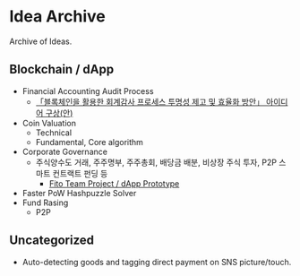# Idea Archive
Archive of Ideas.

## Blockchain / dApp
 - Financial Accounting Audit Process
   - [「블록체인을 활용한 회계감사 프로세스 투명성 제고 및 효율화 방안」 아이디어 구상(안)](https://github.com/tooget/Blockchain-Idea-Archive/blob/master/Financial%20Accounting%20Audit%20Process/%E3%80%8C%EB%B8%94%EB%A1%9D%EC%B2%B4%EC%9D%B8%EC%9D%84%20%ED%99%9C%EC%9A%A9%ED%95%9C%20%ED%9A%8C%EA%B3%84%EA%B0%90%EC%82%AC%20%ED%94%84%EB%A1%9C%EC%84%B8%EC%8A%A4%20%ED%88%AC%EB%AA%85%EC%84%B1%20%EC%A0%9C%EA%B3%A0%20%EB%B0%8F%20%ED%9A%A8%EC%9C%A8%ED%99%94%20%EB%B0%A9%EC%95%88%E3%80%8D%20%EC%95%84%EC%9D%B4%EB%94%94%EC%96%B4%20%EA%B5%AC%EC%83%81(%EC%95%88).md)
 - Coin Valuation
   - Technical
   - Fundamental, Core algorithm
 - Corporate Governance
   - 주식양수도 거래, 주주명부, 주주총회, 배당금 배분, 비상장 주식 투자, P2P 스마트 컨트랙트 펀딩 등
     - [Fito Team Project / dApp Prototype](https://github.com/tooget/Fito)
 - Faster PoW Hashpuzzle Solver
 - Fund Rasing
   - P2P

## Uncategorized
 - Auto-detecting goods and tagging direct payment on SNS picture/touch.
